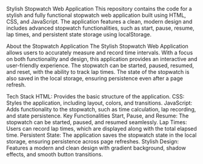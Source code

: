 Stylish Stopwatch Web Application
This repository contains the code for a stylish and fully functional stopwatch web application built using HTML, CSS, and JavaScript. The application features a clean, modern design and includes advanced stopwatch functionalities, such as start, pause, resume, lap times, and persistent state storage using localStorage.

About the Stopwatch Application
The Stylish Stopwatch Web Application allows users to accurately measure and record time intervals. With a focus on both functionality and design, this application provides an interactive and user-friendly experience. The stopwatch can be started, paused, resumed, and reset, with the ability to track lap times. The state of the stopwatch is also saved in the local storage, ensuring persistence even after a page refresh.

Tech Stack
HTML: Provides the basic structure of the application.
CSS: Styles the application, including layout, colors, and transitions.
JavaScript: Adds functionality to the stopwatch, such as time calculation, lap recording, and state persistence.
Key Functionalities
Start, Pause, and Resume: The stopwatch can be started, paused, and resumed seamlessly.
Lap Times: Users can record lap times, which are displayed along with the total elapsed time.
Persistent State: The application saves the stopwatch state in the local storage, ensuring persistence across page refreshes.
Stylish Design: Features a modern and clean design with gradient background, shadow effects, and smooth button transitions.

